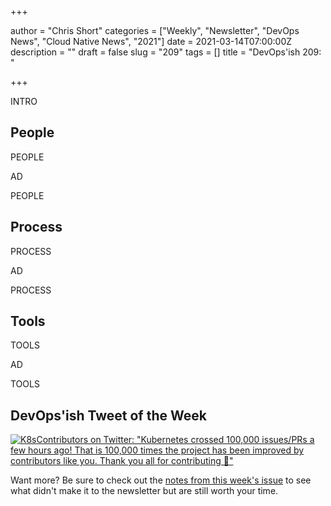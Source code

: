 +++

author = "Chris Short"
categories = ["Weekly", "Newsletter", "DevOps News", "Cloud Native News", "2021"]
date = 2021-03-14T07:00:00Z
description = ""
draft = false
slug = "209"
tags = []
title = "DevOps'ish 209: "

+++

INTRO

## People

PEOPLE

AD

PEOPLE

## Process

PROCESS

AD

PROCESS

## Tools

TOOLS

AD

TOOLS

## DevOps'ish Tweet of the Week

[![K8sContributors on Twitter: "Kubernetes crossed 100,000 issues/PRs a few hours ago! That is 100,000 times the project has been improved by contributors like you. Thank you all for contributing :tada:"](/images/209-devopsish-tweet-of-the-week.png)](https://twitter.com/K8sContributors/status/1369304454198071300)

Want more? Be sure to check out the [notes from this week's issue](https://devopsish.com/209/notes/) to see what didn't make it to the newsletter but are still worth your time.
